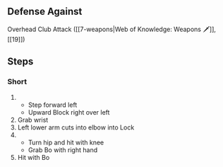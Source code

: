 ## Defense Against

Overhead Club Attack ([[7-weapons|Web of Knowledge: Weapons 🗡️]], [[19]])
## Steps

### Short

1. 
    - Step forward left
    - Upward Block right over left
2. Grab wrist
3. Left lower arm cuts into elbow into Lock
4. 
    - Turn hip and hit with knee
    - Grab Bo with right hand
5. Hit with Bo